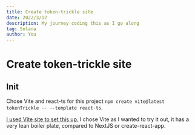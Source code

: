 ```yaml
---
title: Create token-trickle site
date: 2022/3/12
description: My journey coding this as I go along
tag: Solana
author: You
---
```


# Create token-trickle site

## Init

Chose Vite and react-ts for this project `npm create vite@latest tokenTrickle -- --template react-ts`.

[I used Vite site to set this up.](https://vitejs.dev/guide/#trying-vite-online)
I chose Vite as I wanted to try it out, it has a very lean boiler plate, compared to NextJS or create-react-app.
